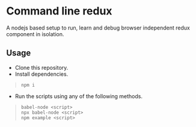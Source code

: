 # Command line redux
A nodejs based setup to run, learn and debug browser independent redux
component in isolation.

## Usage
* Clone this repository.
* Install dependencies.   
>`npm i`
* Run the scripts using any of the following methods.   
>`babel-node <script>`   
>`npx babel-node <script>`   
>`npm example <script>`   

